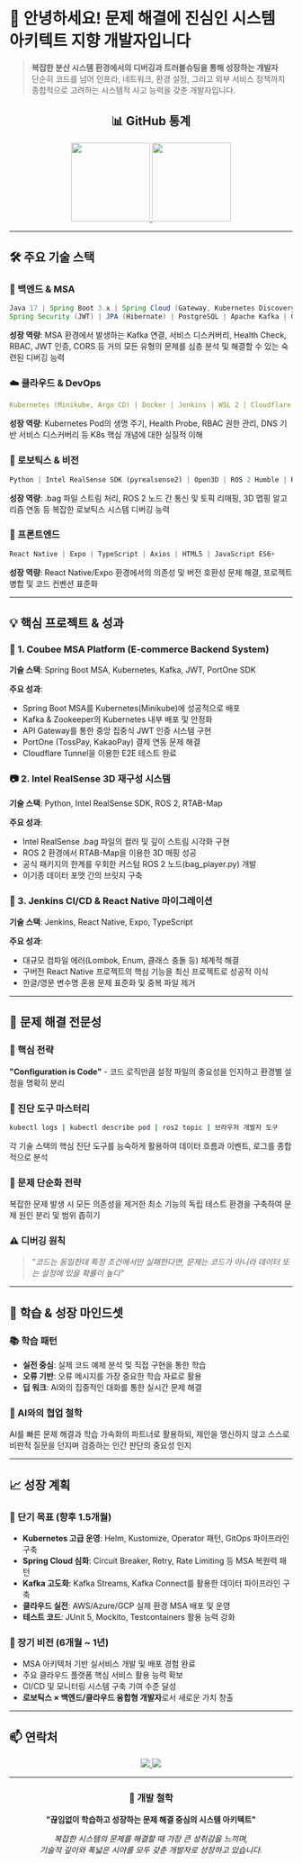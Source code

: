 # 👋 안녕하세요! 문제 해결에 진심인 시스템 아키텍트 지향 개발자입니다

> **복잡한 분산 시스템 환경에서의 디버깅과 트러블슈팅을 통해 성장하는 개발자**  
> 단순히 코드를 넘어 인프라, 네트워크, 환경 설정, 그리고 외부 서비스 정책까지 종합적으로 고려하는 시스템적 사고 능력을 갖춘 개발자입니다.

<div align="center">
  
## 📊 GitHub 통계
  
  <a href="https://github.com/dorisuni">
    <img height="140" src="https://github-readme-stats.vercel.app/api?username=dorisuni&hide=issues&show_icons=true&theme=dark" />
  </a>
  <a href="https://github.com/dorisuni">
    <img height="140" src="https://github-readme-stats.vercel.app/api/top-langs?username=dorisuni&layout=compact&langs_count=8&theme=dark" />
  </a>
  
</div>

---

## 🛠️ 주요 기술 스택

### 💼 백엔드 & MSA
```java
Java 17 | Spring Boot 3.x | Spring Cloud (Gateway, Kubernetes Discovery, Eureka)  
Spring Security (JWT) | JPA (Hibernate) | PostgreSQL | Apache Kafka | Gradle
```
**성장 역량**: MSA 환경에서 발생하는 Kafka 연결, 서비스 디스커버리, Health Check, RBAC, JWT 인증, CORS 등 거의 모든 유형의 문제를 심층 분석 및 해결할 수 있는 숙련된 디버깅 능력

### ☁️ 클라우드 & DevOps
```yaml
Kubernetes (Minikube, Argo CD) | Docker | Jenkins | WSL 2 | Cloudflare Tunnels
```
**성장 역량**: Kubernetes Pod의 생명 주기, Health Probe, RBAC 권한 관리, DNS 기반 서비스 디스커버리 등 K8s 핵심 개념에 대한 실질적 이해

### 🤖 로보틱스 & 비전
```python
Python | Intel RealSense SDK (pyrealsense2) | Open3D | ROS 2 Humble | RTAB-Map | RViz2
```
**성장 역량**: .bag 파일 스트림 처리, ROS 2 노드 간 통신 및 토픽 리매핑, 3D 맵핑 알고리즘 연동 등 복잡한 로보틱스 시스템 디버깅 능력

### 📱 프론트엔드
```javascript
React Native | Expo | TypeScript | Axios | HTML5 | JavaScript ES6+
```
**성장 역량**: React Native/Expo 환경에서의 의존성 및 버전 호환성 문제 해결, 프로젝트 병합 및 코드 컨벤션 표준화

---

## 💡 핵심 프로젝트 & 성과

### 🏢 1. Coubee MSA Platform (E-commerce Backend System)
**기술 스택**: Spring Boot MSA, Kubernetes, Kafka, JWT, PortOne SDK

**주요 성과**:
- Spring Boot MSA를 Kubernetes(Minikube)에 성공적으로 배포
- Kafka & Zookeeper의 Kubernetes 내부 배포 및 안정화
- API Gateway를 통한 중앙 집중식 JWT 인증 시스템 구현
- PortOne (TossPay, KakaoPay) 결제 연동 문제 해결
- Cloudflare Tunnel을 이용한 E2E 테스트 완료

### 📷 2. Intel RealSense 3D 재구성 시스템
**기술 스택**: Python, Intel RealSense SDK, ROS 2, RTAB-Map

**주요 성과**:
- Intel RealSense .bag 파일의 컬러 및 깊이 스트림 시각화 구현
- ROS 2 환경에서 RTAB-Map을 이용한 3D 매핑 성공
- 공식 패키지의 한계를 우회한 커스텀 ROS 2 노드(bag_player.py) 개발
- 이기종 데이터 포맷 간의 브릿지 구축

### 🚀 3. Jenkins CI/CD & React Native 마이그레이션
**기술 스택**: Jenkins, React Native, Expo, TypeScript

**주요 성과**:
- 대규모 컴파일 에러(Lombok, Enum, 클래스 충돌 등) 체계적 해결
- 구버전 React Native 프로젝트의 핵심 기능을 최신 프로젝트로 성공적 이식
- 한글/영문 변수명 혼용 문제 표준화 및 중복 파일 제거

---

## 🚀 문제 해결 전문성

### 🎯 핵심 전략
**"Configuration is Code"** - 코드 로직만큼 설정 파일의 중요성을 인지하고 환경별 설정을 명확히 분리

### 🔧 진단 도구 마스터리
```bash
kubectl logs | kubectl describe pod | ros2 topic | 브라우저 개발자 도구
```
각 기술 스택의 핵심 진단 도구를 능숙하게 활용하여 데이터 흐름과 이벤트, 로그를 종합적으로 분석

### 🧩 문제 단순화 전략
복잡한 문제 발생 시 모든 의존성을 제거한 최소 기능의 독립 테스트 환경을 구축하여 문제 원인 분리 및 범위 좁히기

### ⚠️ 디버깅 원칙
> *"코드는 동일한데 특정 조건에서만 실패한다면, 문제는 코드가 아니라 데이터 또는 설정에 있을 확률이 높다"*

---

## 🌱 학습 & 성장 마인드셋

### 📚 학습 패턴
- **실전 중심**: 실제 코드 예제 분석 및 직접 구현을 통한 학습
- **오류 기반**: 오류 메시지를 가장 중요한 학습 자료로 활용
- **딥 워크**: AI와의 집중적인 대화를 통한 실시간 문제 해결

### 🤝 AI와의 협업 철학
AI를 빠른 문제 해결과 학습 가속화의 파트너로 활용하되, 제안을 맹신하지 않고 스스로 비판적 질문을 던지며 검증하는 인간 판단의 중요성 인지

---

## 📈 성장 계획

### 🎯 단기 목표 (향후 1.5개월)
- **Kubernetes 고급 운영**: Helm, Kustomize, Operator 패턴, GitOps 파이프라인 구축
- **Spring Cloud 심화**: Circuit Breaker, Retry, Rate Limiting 등 MSA 복원력 패턴
- **Kafka 고도화**: Kafka Streams, Kafka Connect를 활용한 데이터 파이프라인 구축
- **클라우드 실전**: AWS/Azure/GCP 실제 환경 MSA 배포 및 운영
- **테스트 코드**: JUnit 5, Mockito, Testcontainers 활용 능력 강화

### 🌟 장기 비전 (6개월 ~ 1년)
- MSA 아키텍처 기반 실서비스 개발 및 배포 경험 완료
- 주요 클라우드 플랫폼 핵심 서비스 활용 능력 확보
- CI/CD 및 모니터링 시스템 구축 기여 수준 달성
- **로보틱스 × 백엔드/클라우드 융합형 개발자**로서 새로운 가치 창출

---

## 📫 연락처

<div align="center">
  
  <a href="mailto:daizy13125@gmail.com">
    <img src="https://img.shields.io/badge/Email-D14836?style=for-the-badge&logo=Gmail&logoColor=white" />
  </a>
  <a href="https://velog.io/@daizy13125">
    <img src="https://img.shields.io/badge/Tech%20Blog-11B48A?style=for-the-badge&logo=Vimeo&logoColor=white" />
  </a>
  
</div>

---

<div align="center">
  
### 💭 개발 철학
**"끊임없이 학습하고 성장하는 문제 해결 중심의 시스템 아키텍트"**

*복잡한 시스템의 문제를 해결할 때 가장 큰 성취감을 느끼며,*  
*기술적 깊이와 폭넓은 시야를 모두 갖춘 개발자로 성장하고 있습니다.*

</div>
